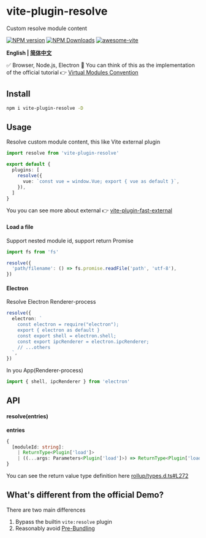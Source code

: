 # vite-plugin-resolve

Custom resolve module content

[![NPM version](https://img.shields.io/npm/v/vite-plugin-resolve.svg)](https://npmjs.org/package/vite-plugin-resolve)
[![NPM Downloads](https://img.shields.io/npm/dm/vite-plugin-resolve.svg?style=flat)](https://npmjs.org/package/vite-plugin-resolve)
[![awesome-vite](https://awesome.re/badge.svg)](https://github.com/vitejs/awesome-vite)

**English | [简体中文](https://github.com/caoxiemeihao/vite-plugins/blob/main/packages/resolve/README.zh-CN.md)**

✅ Browser, Node.js, Electron
🤔 You can think of this as the implementation of the official tutorial 👉 [Virtual Modules Convention](https://vitejs.dev/guide/api-plugin.html#virtual-modules-convention)

## Install

```bash
npm i vite-plugin-resolve -D
```

## Usage

Resolve custom module content, this like Vite external plugin

```ts
import resolve from 'vite-plugin-resolve'

export default {
  plugins: [
    resolve({
      vue: `const vue = window.Vue; export { vue as default }`,
    }),
  ]
}
```

You you can see more about external 👉 [vite-plugin-fast-external](https://github.com/caoxiemeihao/vite-plugins/tree/main/packages/fast-external) 

#### Load a file

Support nested module id, support return Promise

```ts
import fs from 'fs'

resolve({
  'path/filename': () => fs.promise.readFile('path', 'utf-8'),
})
```

#### Electron

Resolve Electron Renderer-process

```ts
resolve({
  electron: `
    const electron = require("electron");
    export { electron as default }
    const export shell = electron.shell;
    const export ipcRenderer = electron.ipcRenderer;
    // ...others
  `,
})
```

In you App(Renderer-process)

```ts
import { shell, ipcRenderer } from 'electron'
```

## API

#### resolve(entries)

**entries**

```ts
{
  [moduleId: string]:
    | ReturnType<Plugin['load']>
    | ((...args: Parameters<Plugin['load']>) => ReturnType<Plugin['load']>)
}
```

You can see the return value type definition here [rollup/types.d.ts#L272](https://github.com/rollup/rollup/blob/b8315e03f9790d610a413316fbf6d565f9340cab/src/rollup/types.d.ts#L272)

## What's different from the official Demo?

There are two main differences

1. Bypass the builtin `vite:resolve` plugin
2. Reasonably avoid [Pre-Bundling](https://vitejs.dev/guide/dep-pre-bundling.html)
